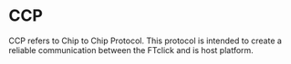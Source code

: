 # CCP
CCP refers to Chip to Chip Protocol. This protocol is intended to create a reliable communication between the FTclick and is host platform.
